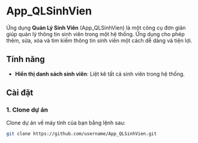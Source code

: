 # App_QLSinhVien

Ứng dụng **Quản Lý Sinh Viên** (App_QLSinhVien) là một công cụ đơn giản giúp quản lý thông tin sinh viên trong một hệ thống. Ứng dụng cho phép thêm, sửa, xóa và tìm kiếm thông tin sinh viên một cách dễ dàng và tiện lợi.

## Tính năng

- **Hiển thị danh sách sinh viên**: Liệt kê tất cả sinh viên trong hệ thống.


## Cài đặt

### 1. Clone dự án

Clone dự án về máy tính của bạn bằng lệnh sau:

```bash
git clone https://github.com/username/App_QLSinhVien.git
